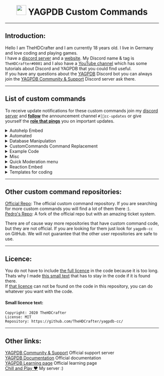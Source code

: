 #
<h1 align="center"><img src="https://yagpdb.xyz/static/img/logo_y.png" height=32px width=32px></img>&nbspYAGPDB Custom Commands</h1>

---
## Introduction:  
Hello I am TheHDCrafter and I am currently 18 years old. I live in Germany and love coding and playing games.  
I have a [discord server](/https://discord.gg/GRns3f) and a [website](https://thehdcraftergaming.tk/yagpdb).
My Discord name & tag is `TheHDCrafter#0001` and I also have a [YouTube channel](https://www.youtube.com/playlist?list=PLNiLQueObdrQ289RzZ2vBwhbU8UKy7cGg) which has some tutorials about Discord and YAGPDB that you could find useful.  
If you have any questions about the [YAGPDB](https://yagpdb.xyz) Discord bot you can always join the [YAGPDB Community & Support](https://discord.gg/4uY54rw) Discord server ask there.  

--- 
## List of custom commands
To receive update notifications for these custom commands join my [discord server](/https://discord.gg/GRns3f) and <u>**follow**</u> the announcement channel `#│📢cc-updates` or give yourself the <u>**role that pings**</u> you on important updates.  
<details>
<summary>Autohelp Embed</summary>

- [Open Folder](https://github.com/TheHDCrafter/yagpdb-cc/tree/master/Autohelp%20Embed)  
	**•** `command` - Command that displays the pain page of the controllable embed on reaction  
	**•** `reaction` -  Reaction code that edits the embed on reaction  
</details>

<details>
<summary>Automated</summary>

- [Open Folder](https://github.com/TheHDCrafter/yagpdb-cc/tree/master/Automated)  
	**•** `downtime announcement` - This interval code will announce when yagpdb was offline. **This will ONLY run if yagpdb comes back online again!!**  
	**•** `image reaction` - YAGPDB will react on images and videos. You can optionally turn on an auto delete for none images.  
	**•** `new account warning` - You will get warned if a member with a brand new account joins the server  
	**•** `sticky message` - This message will always stick to the bottom of the channel  
	**•** `yagpdb update` - This will notify you when yagpdb gets an update. It will tell you the version numbers and time  
</details>

<details>
<summary>Database Manipulation</summary>

- [Open Folder](https://github.com/TheHDCrafter/yagpdb-cc/tree/master/Crafter's%20db%20shit) - Basic  
	**•** `dball` - Shows all entries  
	**•** `dbdel` - Deletes an entry  
	**•** `dbget` - Gets an entry  
	**•** `dbkey` - Shows all entries from a specified key  
	**•** `dbset` - Sets the value of an entry as string  
	**•** `dbuser` - Shows all entries from a specified user  


- [Open Folder](https://github.com/TheHDCrafter/yagpdb-cc/tree/master/Crafter's%20db%20shit/map) - Map  
	**•** `dballmap` - Explanation coming soon:tm:  
	**•** `dbdelmap` - Explanation coming soon:tm:  
	**•** `dbgetmap` - Explanation coming soon:tm:  
	**•** `dbsetmap - basic` - Explanation coming soon:tm:  
	**•** `dbsetmap` - Explanation coming soon:tm:  


- [Open Folder](https://github.com/TheHDCrafter/yagpdb-cc/tree/master/Crafter's%20db%20shit/reset) - Reset  
	**•** `dbresetall` - Resets the entire database on the server  
	**•** `dbresetkey` - Deletes all specified database keys  
	**•** `dbresetuser` - Deletes all keys from a specified user  
</details>

<details>
<summary>CustomCommands Command Replacement</summary>

- [Open Folder](https://github.com/TheHDCrafter/yagpdb-cc/tree/master/CustomCommands%20Replacement) - Replacement code for the command `cc` because the default one looks shit  
	**•** `command` - Command part  
	**•** `reaction` - Reaction part  
</details>


<details>
<summary>Example Code</summary>

- [Open folder](https://github.com/TheHDCrafter/yagpdb-cc/tree/master/Example%20Code)  
	**•** `creating embeds` - WIP
</details>


<details>
<summary>Misc</summary>

- [Open folder](https://github.com/TheHDCrafter/yagpdb-cc/tree/master/Misc)  
	**•** `avatar` - Shows the avatar of the user (supports mentions)  
	**•** `cloneroles` - Clones all roles from user A to user B  
	**•** `message link` - Quotes messages from message links  
	**•** `snowflake converter` - Calculates time between 2 ID's  
</details>


<details>
<summary>Quick Moderation menu</summary>

- [Open Folder](https://github.com/TheHDCrafter/yagpdb-cc/tree/master/Moderation%20menu) - No need to remember all moderation commands. Just click a reaction and you are done  
	**•** `mod reactions` - Reaction code  
	**•** `mod` - Command that displays the embed that can be controlled via reactions  
</details>


<details>
<summary>Reaction Embed</summary>

- [Open Folder](https://github.com/TheHDCrafter/yagpdb-cc/tree/master/Reaction%20Embed) - An embed that can be controlled via reactions that displays anything you want  
	**•** `reaction` - Reaction code  
	**•** `setup` - Setup that sends the embed for the first time  
</details>


<details>
<summary>Templates for coding</summary>

- [Open Folder](https://github.com/TheHDCrafter/yagpdb-cc/tree/master/Templates)  
	**•** `bypass limit` - This template shows how you will be able to bypass the X uses per CC limits on some functions  
	**•** `bypass limit example` - This code is an example that bypasses the execAdmin limit (5 per cc)  
	**•** `guild icon` - Outputs the guild icon of the server  
	**•** `rolecolor` - Outputs the role color of the highest role the current user has  
</details>

---
## Other custom command repositories:
[Official Repo](https://github.com/yagpdb-cc/yagpdb-cc): The official custom command repository. If you are searching for more custom commands you will find a lot of them there :).  
[Pedro's Repo](https://github.com/Pedro-Pessoa/yagpdb-cc/tree/Tickets/tickets): A fork of the official repo but with an amazing ticket system.
  
There are of cause way more repositories that have custom command code, but they are not official. If you are looking for them just look for `yagpdb-cc` on GitHub. We will not guarantee that the other user repositories are safe to use. 

---
## Licence:  
You do not have to include [the full licence](https://github.com/TheHDCrafter/yagpdb-cc/blob/master/LICENSE) in the code because it is too long. Thats why I made [this small text](#small-licence-text) that has to stay in the code if it is found there.  
If [that licence](#small-licence-text) can not be found on the code in this repository, you can do whatever you want with the code.  

#### Small licence text:
```
Copyright: 2020 TheHDCrafter
License: MIT
Repository: https://github.com/TheHDCrafter/yagpdb-cc/
```


---
## Other links:
[YAGPDB Community & Support](https://discord.gg/4uY54rw) Official support server  
[YAGPDB Documentation](https://docs.yagpdb.xyz/reference/templates) Official documentation  
[YAGPDB Learning page](https://learn.yagpdb.xyz/) Official learning page  
[Chill and Play ❤](https://discord.gg/GRns3fg) My server :)  
